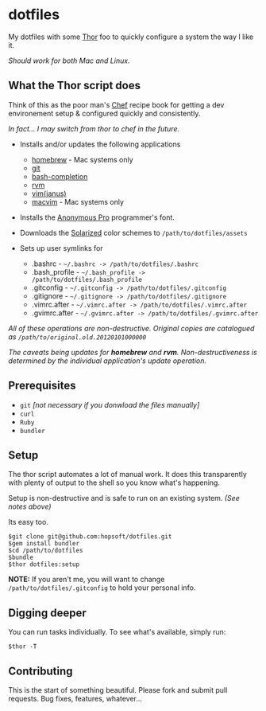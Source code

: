# dotfiles

My dotfiles with some [Thor](https://github.com/wycats/thor/wiki) foo to quickly configure a system the way I like it.

*Should work for both Mac and Linux.*

## What the Thor script does

Think of this as the poor man's [Chef](http://www.opscode.com/chef/) recipe book for getting a dev environement setup & configured quickly and consistently.

*In fact... I may switch from thor to chef in the future.*

* Installs and/or updates the following applications

  * [homebrew](http://mxcl.github.com/homebrew/) - Mac systems only
  * [git](http://git-scm.com/)
  * [bash-completion](http://bash-completion.alioth.debian.org/)
  * [rvm](http://beginrescueend.com/)
  * [vim(janus)](https://github.com/carlhuda/janus)
  * [macvim](http://code.google.com/p/macvim/) - Mac systems only

* Installs the [Anonymous Pro](http://www.google.com/webfonts/specimen/Anonymous+Pro) programmer's font.

* Downloads the [Solarized](http://ethanschoonover.com/solarized) color schemes to `/path/to/dotfiles/assets`

* Sets up user symlinks for

  * .bashrc - `~/.bashrc -> /path/to/dotfiles/.bashrc`
  * .bash_profile - `~/.bash_profile -> /path/to/dotfiles/.bash_profile`
  * .gitconfig - `~/.gitconfig -> /path/to/dotfiles/.gitconfig`
  * .gitignore - `~/.gitignore -> /path/to/dotfiles/.gitignore`
  * .vimrc.after - `~/.vimrc.after -> /path/to/dotfiles/.vimrc.after`
  * .gvimrc.after - `~/.gvimrc.after -> /path/to/dotfiles/.gvimrc.after`

*All of these operations are non-destructive. Original copies are catalogued as `/path/to/original.old.20120101000000`*

*The caveats being updates for __homebrew__ and __rvm__. Non-destructiveness is determined by the individual application's update operation.*

## Prerequisites

* `git` *[not necessary if you donwload the files manually]*
* `curl`
* `Ruby`
* `bundler`

## Setup

The thor script automates a lot of manual work. It does this transparently with plenty of output to the shell so you know what's happening.

Setup is non-destructive and is safe to run on an existing system. *(See notes above)*

Its easy too.

```
$git clone git@github.com:hopsoft/dotfiles.git
$gem install bundler
$cd /path/to/dotfiles
$bundle
$thor dotfiles:setup
```

**NOTE:** If you aren't me, you will want to change `/path/to/dotfiles/.gitconfig` to hold your personal info.

## Digging deeper

You can run tasks individually. To see what's available, simply run:

```
$thor -T
```

## Contributing

This is the start of something beautiful.
Please fork and submit pull requests. Bug fixes, features, whatever...
